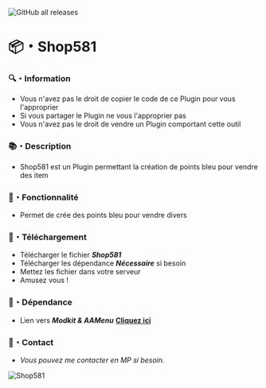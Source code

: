 ![GitHub all releases](https://img.shields.io/github/downloads/Shape581/Shop581/total)

# 📦・Shop581

### 🔍・Information

- Vous n'avez pas le droit de copier le code de ce Plugin pour vous l'approprier
- Si vous partager le Plugin ne vous l'approprier pas
- Vous n'avez pas le droit de vendre un Plugin comportant cette outil

### 📚・Description

- Shop581 est un Plugin permettant la création de points bleu pour vendre des item

### 🧰・Fonctionnalité

- Permet de crée des points bleu pour vendre divers

### 🔗・Téléchargement

- Télécharger le fichier ***Shop581***
- Télécharger les dépendance ***Nécessaire*** si besoin
- Mettez les fichier dans votre serveur
- Amusez vous !

### 🔗・Dépendance

- Lien vers ***Modkit & AAMenu*** **[Cliquez ici](https://github.com/Aarnow/NovaLife_ModKit-Releases/releases/latest)**

### 💬・Contact

- *Vous pouvez me contacter en MP si besoin.*

![Shop581](https://github.com/user-attachments/assets/9bac3500-6ca0-49af-8aa0-1138e46c5d0d)
